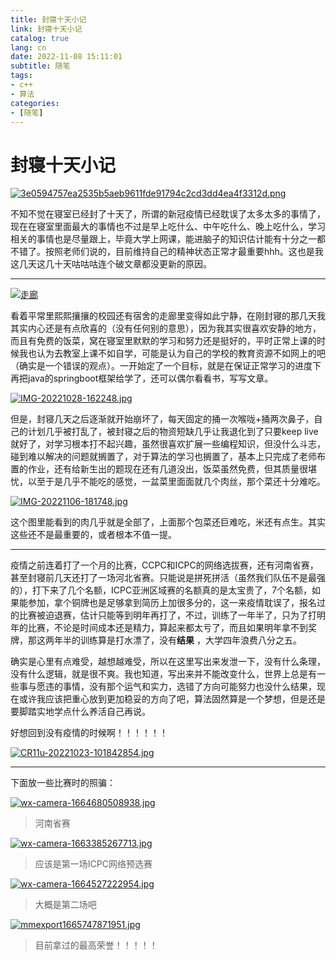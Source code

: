 ```yaml
---
title: 封寝十天小记
link: 封寝十天小记
catalog: true
lang: cn
date: 2022-11-08 15:11:01 
subtitle: 随笔
tags:
- c++
- 算法
categories:
- [随笔]
---
```


# 封寝十天小记

[![3e0594757ea2535b5aeb9611fde91794c2cd3dd4ea4f3312d.png](https://i.postimg.cc/SKWqZH6m/3e0594757ea2535b5aeb9611fde91794c2cd3dd4ea4f3312d.png)](https://postimg.cc/Lq6r5CQW)

不知不觉在寝室已经封了十天了，所谓的新冠疫情已经耽误了太多太多的事情了，现在在寝室里面最大的事情也不过是早上吃什么、中午吃什么、晚上吃什么，学习相关的事情也是尽量跟上，毕竟大学上网课，能进脑子的知识估计能有十分之一都不错了。按照老师们说的，目前维持自己的精神状态正常才最重要hhh。这也是我这几天这几十天咕咕咕连个破文章都没更新的原因。

---

[![走廊](https://i.postimg.cc/d14bpFLc/IMG-20221108-123439.jpg)](https://postimg.cc/9RwgwvdL )

看着平常里熙熙攘攘的校园还有宿舍的走廊里变得如此宁静，在刚封寝的那几天我其实内心还是有点欣喜的（没有任何别的意思），因为我其实很喜欢安静的地方，而且有免费的饭菜，窝在寝室里默默的学习和努力还是挺好的，平时正常上课的时候我也认为去教室上课不如自学，可能是认为自己的学校的教育资源不如网上的吧（确实是一个错误的观点）。一开始定了一个目标，就是在保证正常学习的进度下再把java的springboot框架给学了，还可以偶尔看看书，写写文章。

[![IMG-20221028-162248.jpg](https://i.postimg.cc/B6QyxzNY/IMG-20221028-162248.jpg)](https://postimg.cc/d7p4F4br)

但是，封寝几天之后逐渐就开始崩坏了，每天固定的捅一次喉咙+捅两次鼻子，自己的计划几乎被打乱了，被封寝之后的物资短缺几乎让我退化到了只要keep live就好了，对学习根本打不起兴趣，虽然很喜欢扩展一些编程知识，但没什么斗志，碰到难以解决的问题就搁置了，对于算法的学习也搁置了，基本上只完成了老师布置的作业，还有给新生出的题现在还有几道没出，饭菜虽然免费，但其质量很堪忧，以至于是几乎不能吃的感觉，一盆菜里面面就几个肉丝，那个菜还十分难吃。

[![IMG-20221106-181748.jpg](https://i.postimg.cc/KvK6qdbC/IMG-20221106-181748.jpg)](https://postimg.cc/ykHpWpkT)

这个图里能看到的肉几乎就是全部了，上面那个包菜还巨难吃，米还有点生。其实这些还不是最重要的，或者根本不值一提。

---

疫情之前连着打了一个月的比赛，CCPC和ICPC的网络选拔赛，还有河南省赛，甚至封寝前几天还打了一场河北省赛。只能说是拼死拼活（虽然我们队伍不是最强的），打下来了几个名额，ICPC亚洲区域赛的名额真的是太宝贵了，7个名额，如果能参加，拿个铜牌也是足够拿到简历上加很多分的，这一来疫情耽误了，报名过的比赛被迫退赛，估计只能等到明年再打了，不过，训练了一年半了，只为了打明年的比赛，不论是时间成本还是精力，算起来都太亏了，而且如果明年拿不到奖牌，那这两年半的训练算是打水漂了，没有**结果** ，大学四年浪费八分之五。

确实是心里有点难受，越想越难受，所以在这里写出来发泄一下，没有什么条理，没有什么逻辑，就是很不爽。我也知道，写出来并不能改变什么，世界上总是有一些事与愿违的事情，没有那个运气和实力，选错了方向可能努力也没什么结果，现在或许我应该把重心放到更加稳妥的方向了吧，算法固然算是一个梦想，但是还是要脚踏实地学点什么养活自己再说。

好想回到没有疫情的时候啊！！！！！！

[![CR11u-20221023-101842854.jpg](https://i.postimg.cc/xC3dZk1R/CR11u-20221023-101842854.jpg)](https://postimg.cc/47nZ7xt7)

---

下面放一些比赛时的照骗：

[![wx-camera-1664680508938.jpg](https://i.postimg.cc/4ywmYKCd/wx-camera-1664680508938.jpg)](https://postimg.cc/MfMW4pp2)

> 河南省赛

[![wx-camera-1663385267713.jpg](https://i.postimg.cc/mkTPZY5J/wx-camera-1663385267713.jpg)](https://postimg.cc/9RNmJ7VY)

> 应该是第一场ICPC网络预选赛

[![wx-camera-1664527222954.jpg](https://i.postimg.cc/Y2x4nP4H/wx-camera-1664527222954.jpg)](https://postimg.cc/fkJTkBj2)

> 大概是第二场吧

[![mmexport1665747871951.jpg](https://i.postimg.cc/6558DhRG/mmexport1665747871951.jpg)](https://postimg.cc/s1qfW7TV)

> 目前拿过的最高荣誉！！！！！


